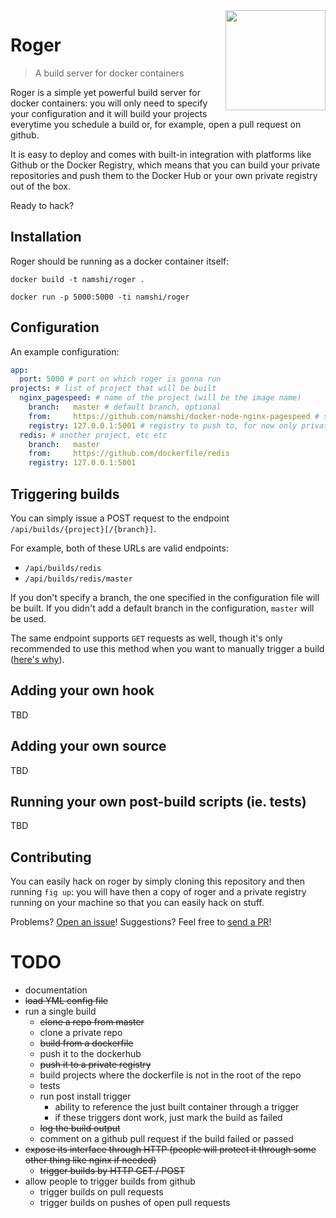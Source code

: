 <img align="right" width="160px" src="https://openclipart.org/image/800px/svg_to_png/12949/Anonymous-man-face.png" />

# Roger

> A build server for docker containers

Roger is a simple yet powerful build
server for docker containers: you will
only need to specify your configuration
and it will build your projects everytime
you schedule a build or, for example,
open a pull request on github.

It is easy to deploy and comes with
built-in integration with platforms
like Github or the Docker Registry,
which means that you can build your
private repositories and push them to
the Docker Hub or your own private
registry out of the box.

Ready to hack?

## Installation

Roger should be running as a docker container
itself:

```
docker build -t namshi/roger .

docker run -p 5000:5000 -ti namshi/roger
```

## Configuration

An example configuration:

``` yaml
app:
  port: 5000 # port on which roger is gonna run
projects: # list of project that will be built
  nginx_pagespeed: # name of the project (will be the image name)
    branch:   master # default branch, optional
    from:     https://github.com/namshi/docker-node-nginx-pagespeed # source URL, for now only public git repos work
    registry: 127.0.0.1:5001 # registry to push to, for now only private unauthenticated registries work
  redis: # another project, etc etc
    branch:   master
    from:     https://github.com/dockerfile/redis
    registry: 127.0.0.1:5001
```

## Triggering builds

You can simply issue a POST request to the endpoint
`/api/builds/{project}[/{branch}]`.

For example, both of these URLs are valid endpoints:

* `/api/builds/redis`
* `/api/builds/redis/master`

If you don't specify a branch, the one specified in
the configuration file will be built. If you didn't
add a default branch in the configuration, `master`
will be used.

The same endpoint supports `GET` requests as well,
though it's only recommended to use this method when
you want to manually trigger a build ([here's why](http://www.looah.com/source/view/2284)).

## Adding your own hook

TBD

## Adding your own source

TBD

## Running your own post-build scripts (ie. tests)

TBD

## Contributing

You can easily hack on roger by simply cloning
this repository and then running `fig up`: you
will have then a copy of roger and a private
registry running on your machine so that you
can easily hack on stuff.

Problems? [Open an issue](https://github.com/namshi/roger/issues)! Suggestions? Feel free
to [send a PR](https://github.com/namshi/roger/pulls)!

# TODO

* documentation
* ~~load YML config file~~
* run a single build
  * ~~clone a repo from master~~
  * clone a private repo
  * ~~build from a dockerfile~~
  * push it to the dockerhub
  * ~~push it to a private registry~~
  * build projects where the dockerfile is not in the root of the repo
  * tests
  * run post install trigger
    * ability to reference the just built container through a trigger
    * if these triggers dont work, just mark the build as failed
  * ~~log the build output~~
  * comment on a github pull request if the build failed or passed 
* ~~expose its interface through HTTP (people will protect it through some other thing like nginx if needed)~~
  * ~~trigger builds by HTTP GET / POST~~
* allow people to trigger builds from github
  * trigger builds on pull requests
  * trigger builds on pushes of open pull requests
